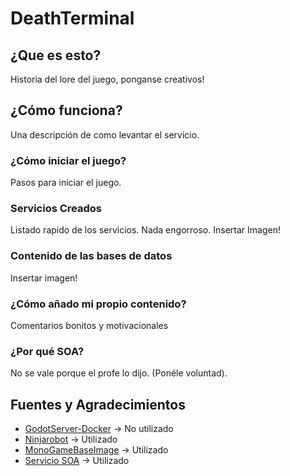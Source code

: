 # DeathTerminal
 
## ¿Que es esto?

Historia del lore del juego, ponganse creativos!

## ¿Cómo funciona?

Una descripción de como levantar el servicio.

### ¿Cómo iniciar el juego?

Pasos para iniciar el juego.

### Servicios Creados

Listado rapido de los servicios. Nada engorroso. Insertar Imagen!

### Contenido de las bases de datos

Insertar imagen!

### ¿Cómo añado mi propio contenido?

Comentarios bonitos y motivacionales

### ¿Por qué SOA?

No se vale porque el profe lo dijo. (Ponéle voluntad).

## Fuentes y Agradecimientos

- [GodotServer-Docker](https://github.com/GodotNuts/GodotServer-Docker) -> No utilizado
- [Ninjarobot](https://github.com/ninjarobot/mono-in-docker) -> Utilizado
- [MonoGameBaseImage](https://github.com/mikescandy/MonoGameBaseImage/blob/main/Dockerfile) -> Utilizado
- [Servicio SOA](https://github.com/nicobrch/arqui-sw)  -> Utilizado
